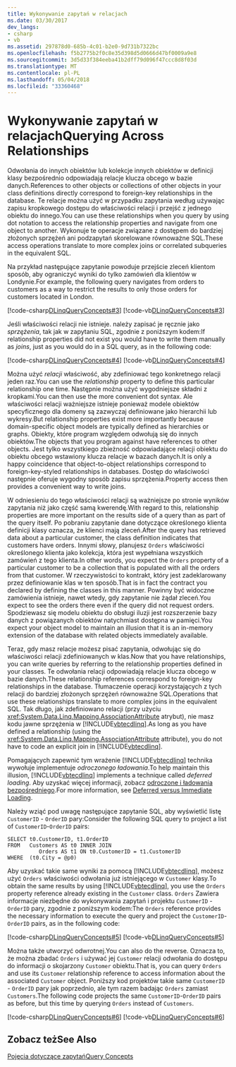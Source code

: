 ```yaml
---
title: Wykonywanie zapytań w relacjach
ms.date: 03/30/2017
dev_langs:
- csharp
- vb
ms.assetid: 297878d0-685b-4c01-b2e0-9d731b7322bc
ms.openlocfilehash: f5b2775b2f0c8e35d398d5d0666d47bf0009a9e8
ms.sourcegitcommit: 3d5d33f384eeba41b2dff79d096f47ccc8d8f03d
ms.translationtype: MT
ms.contentlocale: pl-PL
ms.lasthandoff: 05/04/2018
ms.locfileid: "33360468"
---
```

# <a name="querying-across-relationships"></a><span data-ttu-id="6ba74-102">Wykonywanie zapytań w relacjach</span><span class="sxs-lookup"><span data-stu-id="6ba74-102">Querying Across Relationships</span></span>
<span data-ttu-id="6ba74-103">Odwołania do innych obiektów lub kolekcje innych obiektów w definicji klasy bezpośrednio odpowiadają relacje klucza obcego w bazie danych.</span><span class="sxs-lookup"><span data-stu-id="6ba74-103">References to other objects or collections of other objects in your class definitions directly correspond to foreign-key relationships in the database.</span></span> <span data-ttu-id="6ba74-104">Te relacje można użyć w przypadku zapytania według używając zapisu kropkowego dostępu do właściwości relacji i przejść z jednego obiektu do innego.</span><span class="sxs-lookup"><span data-stu-id="6ba74-104">You can use these relationships when you query by using dot notation to access the relationship properties and navigate from one object to another.</span></span> <span data-ttu-id="6ba74-105">Wykonuje te operacje związane z dostępem do bardziej złożonych sprzężeń ani podzapytań skorelowane równoważne SQL.</span><span class="sxs-lookup"><span data-stu-id="6ba74-105">These access operations translate to more complex joins or correlated subqueries in the equivalent SQL.</span></span>  
  
 <span data-ttu-id="6ba74-106">Na przykład następujące zapytanie powoduje przejście zleceń klientom sposób, aby ograniczyć wyniki do tylko zamówień dla klientów w Londynie.</span><span class="sxs-lookup"><span data-stu-id="6ba74-106">For example, the following query navigates from orders to customers as a way to restrict the results to only those orders for customers located in London.</span></span>  
  
 [!code-csharp[DLinqQueryConcepts#3](../../../../../../samples/snippets/csharp/VS_Snippets_Data/DLinqQueryConcepts/cs/Program.cs#3)]
 [!code-vb[DLinqQueryConcepts#3](../../../../../../samples/snippets/visualbasic/VS_Snippets_Data/DLinqQueryConcepts/vb/Module1.vb#3)]  
  
 <span data-ttu-id="6ba74-107">Jeśli właściwości relacji nie istnieje. należy zapisać je ręcznie jako *sprzężenia*, tak jak w zapytaniu SQL, zgodnie z poniższym kodem:</span><span class="sxs-lookup"><span data-stu-id="6ba74-107">If relationship properties did not exist you would have to write them manually as *joins*, just as you would do in a SQL query, as in the following code:</span></span>  
  
 [!code-csharp[DLinqQueryConcepts#4](../../../../../../samples/snippets/csharp/VS_Snippets_Data/DLinqQueryConcepts/cs/Program.cs#4)]
 [!code-vb[DLinqQueryConcepts#4](../../../../../../samples/snippets/visualbasic/VS_Snippets_Data/DLinqQueryConcepts/vb/Module1.vb#4)]  
  
 <span data-ttu-id="6ba74-108">Można użyć *relacji* właściwość, aby zdefiniować tego konkretnego relacji jeden raz.</span><span class="sxs-lookup"><span data-stu-id="6ba74-108">You can use the *relationship* property to define this particular relationship one time.</span></span> <span data-ttu-id="6ba74-109">Następnie można użyć wygodniejsze składni z kropkami.</span><span class="sxs-lookup"><span data-stu-id="6ba74-109">You can then use the more convenient dot syntax.</span></span> <span data-ttu-id="6ba74-110">Ale właściwości relacji ważniejsze istnieje ponieważ modele obiektów specyficznego dla domeny są zazwyczaj definiowane jako hierarchii lub wykresy.</span><span class="sxs-lookup"><span data-stu-id="6ba74-110">But relationship properties exist more importantly because domain-specific object models are typically defined as hierarchies or graphs.</span></span> <span data-ttu-id="6ba74-111">Obiekty, które program względem odwołują się do innych obiektów.</span><span class="sxs-lookup"><span data-stu-id="6ba74-111">The objects that you program against have references to other objects.</span></span> <span data-ttu-id="6ba74-112">Jest tylko wszystkiego zbieżność odpowiadające relacji obiektu do obiektu obcego wstawiony klucza relacje w bazach danych.</span><span class="sxs-lookup"><span data-stu-id="6ba74-112">It is only a happy coincidence that object-to-object relationships correspond to foreign-key-styled relationships in databases.</span></span> <span data-ttu-id="6ba74-113">Dostęp do właściwości następnie oferuje wygodny sposób zapisu sprzężenia.</span><span class="sxs-lookup"><span data-stu-id="6ba74-113">Property access then provides a convenient way to write joins.</span></span>  
  
 <span data-ttu-id="6ba74-114">W odniesieniu do tego właściwości relacji są ważniejsze po stronie wyników zapytania niż jako część samą kwerendę.</span><span class="sxs-lookup"><span data-stu-id="6ba74-114">With regard to this, relationship properties are more important on the results side of a query than as part of the query itself.</span></span> <span data-ttu-id="6ba74-115">Po pobraniu zapytanie dane dotyczące określonego klienta definicji klasy oznacza, że klienci mają zleceń.</span><span class="sxs-lookup"><span data-stu-id="6ba74-115">After the query has retrieved data about a particular customer, the class definition indicates that customers have orders.</span></span> <span data-ttu-id="6ba74-116">Innymi słowy, planujesz `Orders` właściwości określonego klienta jako kolekcja, która jest wypełniana wszystkich zamówień z tego klienta.</span><span class="sxs-lookup"><span data-stu-id="6ba74-116">In other words, you expect the `Orders` property of a particular customer to be a collection that is populated with all the orders from that customer.</span></span> <span data-ttu-id="6ba74-117">W rzeczywistości to kontrakt, który jest zadeklarowany przez definiowanie klas w ten sposób.</span><span class="sxs-lookup"><span data-stu-id="6ba74-117">That is in fact the contract you declared by defining the classes in this manner.</span></span> <span data-ttu-id="6ba74-118">Powinny być widoczne zamówienia istnieje, nawet wtedy, gdy zapytanie nie żądał zleceń.</span><span class="sxs-lookup"><span data-stu-id="6ba74-118">You expect to see the orders there even if the query did not request orders.</span></span> <span data-ttu-id="6ba74-119">Spodziewasz się modelu obiektu do obsługi iluzji jest rozszerzenie bazy danych z powiązanych obiektów natychmiast dostępna w pamięci.</span><span class="sxs-lookup"><span data-stu-id="6ba74-119">You expect your object model to maintain an illusion that it is an in-memory extension of the database with related objects immediately available.</span></span>  
  
 <span data-ttu-id="6ba74-120">Teraz, gdy masz relacje możesz pisać zapytania, odwołując się do właściwości relacji zdefiniowanych w klas.</span><span class="sxs-lookup"><span data-stu-id="6ba74-120">Now that you have relationships, you can write queries by referring to the relationship properties defined in your classes.</span></span> <span data-ttu-id="6ba74-121">Te odwołania relacji odpowiadają relacje klucza obcego w bazie danych.</span><span class="sxs-lookup"><span data-stu-id="6ba74-121">These relationship references correspond to foreign-key relationships in the database.</span></span> <span data-ttu-id="6ba74-122">Tłumaczenie operacji korzystających z tych relacji do bardziej złożonych sprzężeń równoważne SQL.</span><span class="sxs-lookup"><span data-stu-id="6ba74-122">Operations that use these relationships translate to more complex joins in the equivalent SQL.</span></span> <span data-ttu-id="6ba74-123">Tak długo, jak zdefiniowano relacji (przy użyciu <xref:System.Data.Linq.Mapping.AssociationAttribute> atrybut), nie masz kodu jawne sprzężenia w [!INCLUDE[vbtecdlinq](../../../../../../includes/vbtecdlinq-md.md)].</span><span class="sxs-lookup"><span data-stu-id="6ba74-123">As long as you have defined a relationship (using the <xref:System.Data.Linq.Mapping.AssociationAttribute> attribute), you do not have to code an explicit join in [!INCLUDE[vbtecdlinq](../../../../../../includes/vbtecdlinq-md.md)].</span></span>  
  
 <span data-ttu-id="6ba74-124">Pomagających zapewnić tym wrażenie [!INCLUDE[vbtecdlinq](../../../../../../includes/vbtecdlinq-md.md)] technika wywołuje implementuje *odroczonego ładowania*.</span><span class="sxs-lookup"><span data-stu-id="6ba74-124">To help maintain this illusion, [!INCLUDE[vbtecdlinq](../../../../../../includes/vbtecdlinq-md.md)] implements a technique called *deferred loading*.</span></span> <span data-ttu-id="6ba74-125">Aby uzyskać więcej informacji, zobacz [odroczone i ładowania bezpośredniego](../../../../../../docs/framework/data/adonet/sql/linq/deferred-versus-immediate-loading.md).</span><span class="sxs-lookup"><span data-stu-id="6ba74-125">For more information, see [Deferred versus Immediate Loading](../../../../../../docs/framework/data/adonet/sql/linq/deferred-versus-immediate-loading.md).</span></span>  
  
 <span data-ttu-id="6ba74-126">Należy wziąć pod uwagę następujące zapytanie SQL, aby wyświetlić listę `CustomerID` - `OrderID` pary:</span><span class="sxs-lookup"><span data-stu-id="6ba74-126">Consider the following SQL query to project a list of `CustomerID`-`OrderID` pairs:</span></span>  
  
```  
SELECT t0.CustomerID, t1.OrderID  
FROM   Customers AS t0 INNER JOIN  
          Orders AS t1 ON t0.CustomerID = t1.CustomerID  
WHERE  (t0.City = @p0)  
```  
  
 <span data-ttu-id="6ba74-127">Aby uzyskać takie same wyniki za pomocą [!INCLUDE[vbtecdlinq](../../../../../../includes/vbtecdlinq-md.md)], możesz użyć `Orders` właściwości odwołania już istniejącego w `Customer` klasy.</span><span class="sxs-lookup"><span data-stu-id="6ba74-127">To obtain the same results by using [!INCLUDE[vbtecdlinq](../../../../../../includes/vbtecdlinq-md.md)], you use the `Orders` property reference already existing in the `Customer` class.</span></span> <span data-ttu-id="6ba74-128">`Orders` Zawiera informacje niezbędne do wykonywania zapytań i projektu `CustomerID` - `OrderID` pary, zgodnie z poniższym kodem:</span><span class="sxs-lookup"><span data-stu-id="6ba74-128">The `Orders` reference provides the necessary information to execute the query and project the `CustomerID`-`OrderID` pairs, as in the following code:</span></span>  
  
 [!code-csharp[DLinqQueryConcepts#5](../../../../../../samples/snippets/csharp/VS_Snippets_Data/DLinqQueryConcepts/cs/Program.cs#5)]
 [!code-vb[DLinqQueryConcepts#5](../../../../../../samples/snippets/visualbasic/VS_Snippets_Data/DLinqQueryConcepts/vb/Module1.vb#5)]  
  
 <span data-ttu-id="6ba74-129">Można także utworzyć odwrotnej.</span><span class="sxs-lookup"><span data-stu-id="6ba74-129">You can also do the reverse.</span></span> <span data-ttu-id="6ba74-130">Oznacza to, że można zbadać `Orders` i używać jej `Customer` relacji odwołania do dostępu do informacji o skojarzony `Customer` obiektu.</span><span class="sxs-lookup"><span data-stu-id="6ba74-130">That is, you can query `Orders` and use its `Customer` relationship reference to access information about the associated `Customer` object.</span></span> <span data-ttu-id="6ba74-131">Poniższy kod projektów takie same `CustomerID` - `OrderID` pary jak poprzednio, ale tym razem badając `Orders` zamiast `Customers`.</span><span class="sxs-lookup"><span data-stu-id="6ba74-131">The following code projects the same `CustomerID`-`OrderID` pairs as before, but this time by querying `Orders` instead of `Customers`.</span></span>  
  
 [!code-csharp[DLinqQueryConcepts#6](../../../../../../samples/snippets/csharp/VS_Snippets_Data/DLinqQueryConcepts/cs/Program.cs#6)]
 [!code-vb[DLinqQueryConcepts#6](../../../../../../samples/snippets/visualbasic/VS_Snippets_Data/DLinqQueryConcepts/vb/Module1.vb#6)]  
  
## <a name="see-also"></a><span data-ttu-id="6ba74-132">Zobacz też</span><span class="sxs-lookup"><span data-stu-id="6ba74-132">See Also</span></span>  
 [<span data-ttu-id="6ba74-133">Pojęcia dotyczące zapytań</span><span class="sxs-lookup"><span data-stu-id="6ba74-133">Query Concepts</span></span>](../../../../../../docs/framework/data/adonet/sql/linq/query-concepts.md)
